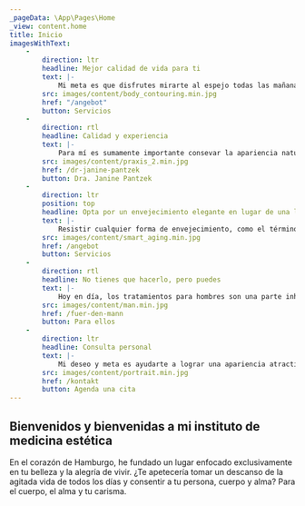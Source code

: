 ```yaml
---
_pageData: \App\Pages\Home
_view: content.home
title: Inicio
imagesWithText:
    - 
        direction: ltr
        headline: Mejor calidad de vida para ti
        text: |-
            Mi meta es que disfrutes mirarte al espejo todas las mañanas, porque sin importar la edad que tengas, todos y todas deberíamos sentirnos atractivos, sanos y en forma. Desde 2005, he empleado técnicas para el tratamiento amigable y la corrección de signos de envejecimiento sin intervenciones quirúrgicas (los denominados "procedimientos no quirúrgicos"). Además de contar con los tratamientos clásicos, también ofrezco MODELADO FACIAL en esta área. El MODELADO FACIAL es una combinación de diferentes tratamientos, adaptados a tus necesidades, sin tiempo de inactividad y muy eficaz. Básicamente es un estiramiento facial poco invasivo y sin intervenciones quirúrgicas. El MODELADO FACIAL también incluye el MODELADO MANDIBULAR (perfilado de la barbilla y la mandíbula), en el que, por ejemplo, a un tipo de cara ópticamente redonda se le puede dar un perfilado facial definido en una sola sesión. Para comenzar con todos los tratamientos, trabajamos con un análisis 3D preciso del rostro y coordinamos las áreas de tratamiento a la par.
        src: images/content/body_contouring.min.jpg
        href: "/angebot"
        button: Servicios
    -
        direction: rtl
        headline: Calidad y experiencia
        text: |-
            Para mí es sumamente importante consevar la apariencia natural de mis pacientes con cada método. Quiero destacar el modelado facial individual como la mejor opción posible en lugar de "crear una cara", justo como se haría con una máscara. Para esto, solo utilizo materiales y sustancias de la más alta calidad. Asimismo, gracias a mis vastos años de experiencia como doctora en el área de cirugía de invasión mínima, garantizo tratamientos del más alto nivel.
        src: images/content/praxis_2.min.jpg
        href: /dr-janine-pantzek
        button: Dra. Janine Pantzek
    -
        direction: ltr
        position: top
        headline: Opta por un envejecimiento elegante en lugar de una lucha contra este
        text: |-
            Resistir cualquier forma de envejecimiento, como el término "antienvejecimiento" sugiere, puede resultar frustrante a largo plazo. Resulta más lógico y satisfactorio poder controlar el tipo de signos de envejecimiento que presentamos ("envejecimiento elegante"). Se puede retrasar el proceso de envejecimiento degenerativo con resultados visibles mediante el uso selectivo de sustancias biológicas de relleno como el ácido hialurónico, la toxina botulínica A (bótox) y la técnica de hilos tensores.
        src: images/content/smart_aging.min.jpg
        href: /angebot
        button: Servicios
    -
        direction: rtl
        headline: No tienes que hacerlo, pero puedes
        text: |-
            Hoy en día, los tratamientos para hombres son una parte inherente del estilo de vida moderno. Para una apariencia masculina fresca e impactante, ofrecemos diferentes tratamientos como lipoescultura, terapias de infusión, MODELADO FACIAL, así como "MODELADO MANDIBULAR" (perfilado de barbilla y mandíbula), que se puede utilizar para definir una cara llamativa masculina en una sola sesión. Obtén una consulta personal y permítenos mostrarte con la tecnología 3D más moderna el resultado que podrías tener.
        src: images/content/man.min.jpg
        href: /fuer-den-mann
        button: Para ellos
    -
        direction: ltr
        headline: Consulta personal
        text: |-
            Mi deseo y meta es ayudarte a lograr una apariencia atractiva en todos los aspectos. A tu lado, encontraré la mejor manera de cumplir tus metas y deseos. La satisfacción de mis pacientes es mi mayor prioridad. Deja que los tratamientos amigables y los resultados maravillosos te convenzan. ¡Espero tener noticias tuyas!
        src: images/content/portrait.min.jpg
        href: /kontakt
        button: Agenda una cita
---
```


## Bienvenidos y bienvenidas a mi instituto de medicina estética

En el corazón de Hamburgo, he fundado un lugar enfocado exclusivamente en tu belleza y la alegría de vivir. ¿Te apetecería tomar un descanso de la agitada vida de todos los días y consentir a tu persona, cuerpo y alma? Para el cuerpo, el alma y tu carisma.
